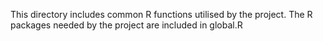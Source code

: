 This directory includes common R functions utilised by the project. The R packages needed by the project are included in global.R
